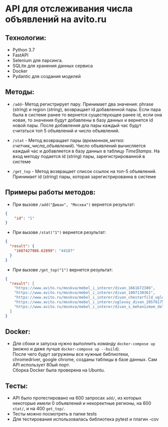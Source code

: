 # API для отслеживания числа объявлений на avito.ru
## Технологии:
- Python 3.7
- FastAPI
- Selenium для парсинга.
- SQLite для хранения данных сервиса
- Docker
- Pydantic  для создания моделей

## Методы:
 - `/add`- Метод регистрирует пару. Принимает два значения: phrase (*string*) и region (*string*), возвращает id добавленной пары. Если пара была в системе ранее то вернется существующее ранее id, если она новая, то значения будут добавлены в базу данных и вернется id новой пары. После добавления дла пары каждый час будут считаться топ 5 объявлений и число объявлений.
 
 - `/stat` - Метод возвращает пары (*временная_метка*: *счетчик_числа_объявлений*). Число объявлений вычисляется каждый час и добавляется в базу данных в таблицу *TimeStamps*. На вход методу подается id (*string*) пары, зарегистрированной в системе
 
 - `/get_top` - Метод возвращает список ссылок на топ-5 объявлений. Принимает id (*string*) пары, которая зарегистрированна в системе
 
## Примеры работы методов:
- При вызове `/add("Диван", "Москва")` вернется результат:  
```json 
{  
	"id": "1"  
}
```
- При вызове `/stat("1")` вернется результат:
```json 
{
  "result": {
    "1607427986.62899": "44187"
  }
}

```
- При вызове `/get_top("1")` вернется результат:
```json
{
  "result": [
    "https://www.avito.ru/moskva/mebel_i_interer/divan_1661672386",
    "https://www.avito.ru/moskva/mebel_i_interer/divan_1807130361",
    "https://www.avito.ru/moskva/mebel_i_interer/divan_chesterfild_uglovoy_raskladnoy_akvamarin_1597487357",
    "https://www.avito.ru/moskva/mebel_i_interer/uglovoy_divan_2057617591",
    "https://www.avito.ru/moskva/mebel_i_interer/divan_s_mehanizmom_delfin_2039315793"
  ]
}
```


## Docker:
- Для сбоки и запуска нужно выполнить команду `docker-compose up` (можно и даже лучше `docker-compose up --build`).  
После чего будут загружены все нужные библиотеки,  
chromedriver, google chrome, созданы таблицы в базе данных.
Сам API использует 80ый порт.  
Сборка Docker была проверена на Ubuntu.

## Тесты:
- API было протестировано на 600 запросах `add/`, из которых некоторые имели 0 объявлений и некоректные регионы, на 600 `stat/`, и на 400 `get_top/`. 
- Тесты можно посмотреть в папке tests
- Для тестирования использовалась библиотека pytest и плагин -cov
